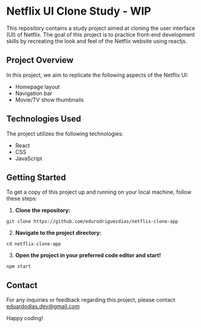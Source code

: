 # Netflix UI Clone Study - WIP
This repository contains a study project aimed at cloning the user interface (UI) of Netflix. The goal of this project is to practice front-end development skills by recreating the look and feel of the Netflix website using reactjs.

## Project Overview

In this project, we aim to replicate the following aspects of the Netflix UI:

- Homepage layout
- Navigation bar
- Movie/TV show thumbnails

## Technologies Used

The project utilizes the following technologies:

- React
- CSS
- JavaScript 

## Getting Started

To get a copy of this project up and running on your local machine, follow these steps:

1. **Clone the repository:**

```
git clone https://github.com/edurodriguesdias/netflix-clone-app
```

2. **Navigate to the project directory:**

```
cd netflix-clone-app
```

3. **Open the project in your preferred code editor and start!**

```
npm start
```

## Contact

For any inquiries or feedback regarding this project, please contact eduardodias.dev@gmail.com

Happy coding!

